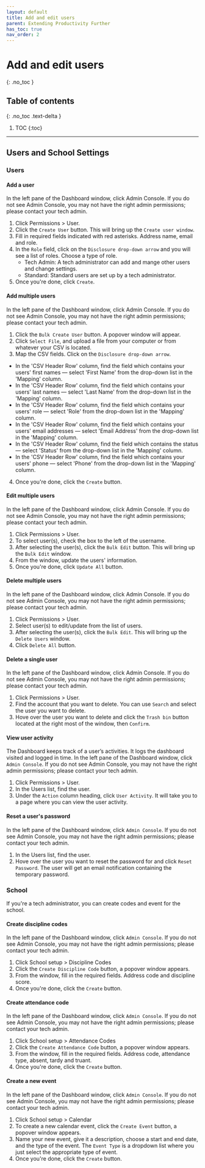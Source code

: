 ```yaml
---
layout: default
title: Add and edit users
parent: Extending Productivity Further
has_toc: true
nav_order: 2
---
```


# Add and edit users
{: .no_toc }

## Table of contents
{: .no_toc .text-delta }

1. TOC
{:toc}

---


## Users and School Settings
### Users

#### Add a user
In the left pane of the Dashboard window, click Admin Console. If you do not see Admin Console, you may not have the right admin permissions; please contact your tech admin.
1. Click Permissions > User.
2. Click the `Create User` button. This will bring up the `Create user window`.
3. Fill in required fields indicated with red asterisks. Address name, email and role.
4. In the `Role` field, click on the `Disclosure drop-down arrow` and you will see a list of roles. Choose a type of role.
    * Tech Admin: A tech administrator can add and mange other users and change settings.
    * Standard: Standard users are set up by a tech administrator.
5. Once you're done, click `Create`.

#### Add multiple users
In the left pane of the Dashboard window, click Admin Console. If you do not see Admin Console, you may not have the right admin permissions; please contact your tech admin.
1. Click the `Bulk Create User` button. A popover window will appear.
2. Click `Select File`, and upload a file from your computer or from whatever your CSV is located.
3. Map the CSV fields. Click on the `Disclosure drop-down arrow`.
  * In the 'CSV Header Row' column, find the field which contains your users' first names — select 'First Name' from the drop-down list in the 'Mapping' column.
  * In the 'CSV Header Row' column, find the field which contains your users' last names — select 'Last Name' from the drop-down list in the 'Mapping' column.
  * In the 'CSV Header Row' column, find the field which contains your users' role — select 'Role' from the drop-down list in the 'Mapping' column.
  * In the 'CSV Header Row' column, find the field which contains your users' email addresses — select 'Email Address' from the drop-down list in the 'Mapping' column.
  * In the 'CSV Header Row' column, find the field which contains the status — select 'Status' from the drop-down list in the 'Mapping' column.
  * In the 'CSV Header Row' column, find the field which contains your users' phone — select 'Phone' from the drop-down list in the 'Mapping' column.
4. Once you're done, click the `Create` button.

#### Edit multiple users
In the left pane of the Dashboard window, click Admin Console. If you do not see Admin Console, you may not have the right admin permissions; please contact your tech admin.
1. Click Permissions > User.
2. To select user(s), check the box to the left of the username.
3. After selecting the user(s), click the `Bulk Edit` button. This will bring up the `Bulk Edit` window.
4. From the window, update the users' information.
5. Once you're done, click `Update All` button.

#### Delete multiple users
In the left pane of the Dashboard window, click Admin Console. If you do not see Admin Console, you may not have the right admin permissions; please contact your tech admin.
1. Click Permissions > User.
2. Select user(s) to edit/update from the list of users.
3. After selecting the user(s), click the `Bulk Edit`. This will bring up the `Delete Users` window.
4. Click `Delete All` button.

#### Delete a single user
In the left pane of the Dashboard window, click Admin Console. If you do not see Admin Console, you may not have the right admin permissions; please contact your tech admin.
1. Click Permissions > User.
2. Find the account that you want to delete. You can use `Search` and select the user you want to delete.
3. Hove over the user you want to delete and click the `Trash bin` button located at the right most of the window, then `Confirm`.

#### View user activity
The Dashboard keeps track of a user’s activities. It logs the dashboard visited and logged in time.
In the left pane of the Dashboard window, click `Admin Console`. If you do not see Admin Console, you may not have the right admin permissions; please contact your tech admin.
1. Click Permissions > User.
2. In the Users list, find the user.
3. Under the `Action` column heading, click `User Activity`. It will take you to a page where you can view the user activity.

#### Reset a user's password

In the left pane of the Dashboard window, click `Admin Console`. If you do not see Admin Console, you may not have the right admin permissions; please contact your tech admin.
1. In the Users list, find the user.
2. Hove over the user you want to reset the password for and click `Reset Password`. The user will get an email notification containing the temporary password.


### School
If you're a tech administrator, you can create codes and event for the school.

#### Create discipline codes
In the left pane of the Dashboard window, click `Admin Console`. If you do not see Admin Console, you may not have the right admin permissions; please contact your tech admin.

1. Click School setup > Discipline Codes
2. Click the `Create Discipline Code` button, a popover window appears.
3. From the window, fill in the required fields. Address code and discipline score.
4. Once you're done, click the `Create` button.

#### Create attendance code
In the left pane of the Dashboard window, click `Admin Console`. If you do not see Admin Console, you may not have the right admin permissions; please contact your tech admin.

1. Click School setup > Attendance Codes
2. Click the `Create Attendance Code` button, a popover window appears.
3. From the window, fill in the required fields. Address code, attendance type, absent, tardy and truant.
4. Once you're done, click the `Create` button.

#### Create a new event
In the left pane of the Dashboard window, click `Admin Console`. If you do not see Admin Console, you may not have the right admin permissions; please contact your tech admin.
1. Click School setup > Calendar
1. To create a new calendar event, click the `Create Event` button, a popover window appears.
2. Name your new event, give it a description, choose a start and end date, and the type of the event. The `Event Type` is a dropdown list where you just select the appropriate type of event.
3. Once you're done, click the `Create` button.
